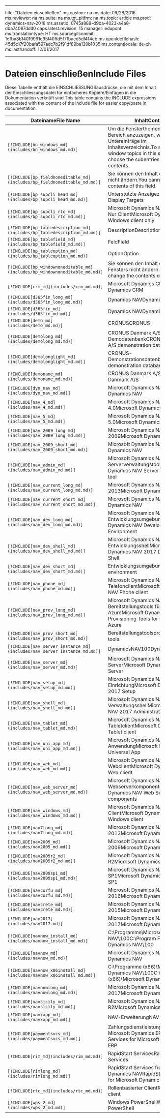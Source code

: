 
---
title: "Dateien einschließen"
ms.custom: na
ms.date: 09/28/2016
ms.reviewer: na
ms.suite: na
ms.tgt_pltfrm: na
ms.topic: article
ms.prod: dynamics-nav-2018
ms.assetid: 0745a889-d9ba-4023-a4a8-dba74097ddd0
caps.latest.revision: 15
manager: edupont
ms.translationtype: HT
ms.sourcegitcommit: 1dfba8b14019991c95f40ffd5f7fbaed5df414eb
ms.openlocfilehash: 45d5c17f20bafa597adc7b2f91df89ba120b1035
ms.contentlocale: de-ch
ms.lasthandoff: 12/01/2017

---

# <a name="include-files"></a><span data-ttu-id="d5bc5-102">Dateien einschließen</span><span class="sxs-lookup"><span data-stu-id="d5bc5-102">Include Files</span></span>

<span data-ttu-id="d5bc5-103">Diese Tabelle enthält die EINSCHLIESSUNGSausdrücke, die mit dem Inhalt der Einschliessungsdatei für einfacheres Kopiere/Einfügen in die Dokumentation verknüft sind.</span><span class="sxs-lookup"><span data-stu-id="d5bc5-103">This table contains the INCLUDE expressions associated with the content of the include file for easier copy/paste in documentation.</span></span>

|<span data-ttu-id="d5bc5-104">Dateiname</span><span class="sxs-lookup"><span data-stu-id="d5bc5-104">File Name</span></span>   |<span data-ttu-id="d5bc5-105">Inhalt</span><span class="sxs-lookup"><span data-stu-id="d5bc5-105">Content</span></span>  |
|------------|---------|
|`[!INCLUDE[bn_windows_md](includes/bn_windows_md.md)]`|<span data-ttu-id="d5bc5-106">Um die Fensterthemen in diesem Bereich anzuzeigen, wählen Sie die Untereinträge im Inhaltsverzeichnis.</span><span class="sxs-lookup"><span data-stu-id="d5bc5-106">To see the window topics in this section, choose the subentries in the table of contents.</span></span>|
|`[!INCLUDE[bp_fieldnoneditable_md](includes/bp_fieldnoneditable_md.md)]`|<span data-ttu-id="d5bc5-107">Sie können den Inhalt dieses Felds nicht ändern.</span><span class="sxs-lookup"><span data-stu-id="d5bc5-107">You cannot change the contents of this field.</span></span>|
|`[!INCLUDE[bp_supcli_head_md](includes/bp_supcli_head_md.md)]`|<span data-ttu-id="d5bc5-108">Unterstützte Anzeigeziele</span><span class="sxs-lookup"><span data-stu-id="d5bc5-108">Supported Display Targets</span></span>|
|`[!INCLUDE[bp_supcli_rtc_md](includes/bp_supcli_rtc_md.md)]`|<span data-ttu-id="d5bc5-109">Microsoft Dynamics NAV Windows Nur Client</span><span class="sxs-lookup"><span data-stu-id="d5bc5-109">Microsoft Dynamics NAV Windows client only</span></span>|
|`[!INCLUDE[bp_tabledescription_md](includes/bp_tabledescription_md.md)]`|<span data-ttu-id="d5bc5-110">Description</span><span class="sxs-lookup"><span data-stu-id="d5bc5-110">Description</span></span>| 
|`[!INCLUDE[bp_tablefield_md](includes/bp_tablefield_md.md)]`|<span data-ttu-id="d5bc5-111">Feld</span><span class="sxs-lookup"><span data-stu-id="d5bc5-111">Field</span></span>|
|`[!INCLUDE[bp_tableoption_md](includes/bp_tableoption_md.md)]`|<span data-ttu-id="d5bc5-112">Option</span><span class="sxs-lookup"><span data-stu-id="d5bc5-112">Option</span></span>|
|`[!INCLUDE[bp_windownoneditable_md](includes/bp_windownoneditable_md.md)]`|<span data-ttu-id="d5bc5-113">Sie können den Inhalt dieses Fensters nicht ändern.</span><span class="sxs-lookup"><span data-stu-id="d5bc5-113">You cannot change the contents of this window.</span></span>|
|`[!INCLUDE[crm_md](includes/crm_md.md)]`|<span data-ttu-id="d5bc5-114">Microsoft Dynamics CRM</span><span class="sxs-lookup"><span data-stu-id="d5bc5-114">Microsoft Dynamics CRM</span></span>|
|`[!INCLUDE[d365fin_long_md](includes/d365fin_long_md.md)]`|<span data-ttu-id="d5bc5-115">Dynamics NAV</span><span class="sxs-lookup"><span data-stu-id="d5bc5-115">Dynamics NAV</span></span>|
|`[!INCLUDE[d365fin_md](includes/d365fin_md.md)]`|<span data-ttu-id="d5bc5-116">Dynamics NAV</span><span class="sxs-lookup"><span data-stu-id="d5bc5-116">Dynamics NAV</span></span>|
|`[!INCLUDE[demo_md](includes/demo_md.md)]`|<span data-ttu-id="d5bc5-117">CRONUS</span><span class="sxs-lookup"><span data-stu-id="d5bc5-117">CRONUS</span></span>|
|`[!INCLUDE[demolong_md](includes/demolong_md.md)]`|<span data-ttu-id="d5bc5-118">CRONUS Danmark A/S Demodatenbank</span><span class="sxs-lookup"><span data-stu-id="d5bc5-118">CRONUS Danmark A/S demonstration database</span></span>|
|`[!INCLUDE[demolonglight_md](includes/demolonglight_md.md)]`|<span data-ttu-id="d5bc5-119">CRONUS-Demonstrationsdatenbank</span><span class="sxs-lookup"><span data-stu-id="d5bc5-119">CRONUS demonstration database</span></span>|
|`[!INCLUDE[demoname_md](includes/demoname_md.md)]`|<span data-ttu-id="d5bc5-120">CRONUS Danmark A/S</span><span class="sxs-lookup"><span data-stu-id="d5bc5-120">CRONUS Danmark A/S</span></span>|
|`[!INCLUDE[dyn_nav_md](includes/dyn_nav_md.md)]`|<span data-ttu-id="d5bc5-121">Microsoft Dynamics NAV</span><span class="sxs-lookup"><span data-stu-id="d5bc5-121">Microsoft Dynamics NAV</span></span>|
|`[!INCLUDE[nav_4_md](includes/nav_4_md.md)]`|<span data-ttu-id="d5bc5-122">Microsoft Dynamics NAV 4.0</span><span class="sxs-lookup"><span data-stu-id="d5bc5-122">Microsoft Dynamics NAV 4.0</span></span>|
|`[!INCLUDE[nav_5_md](includes/nav_5_md.md)]`|<span data-ttu-id="d5bc5-123">Microsoft Dynamics NAV 5.0</span><span class="sxs-lookup"><span data-stu-id="d5bc5-123">Microsoft Dynamics NAV 5.0</span></span>|
|`[!INCLUDE[nav_2009_long_md](includes/nav_2009_long_md.md)]`|<span data-ttu-id="d5bc5-124">Microsoft Dynamics NAV 2009</span><span class="sxs-lookup"><span data-stu-id="d5bc5-124">Microsoft Dynamics NAV 2009</span></span>|
|`[!INCLUDE[nav_2009_short_md](includes/nav_2009_short_md.md)]`|<span data-ttu-id="d5bc5-125">Microsoft Dynamics NAV</span><span class="sxs-lookup"><span data-stu-id="d5bc5-125">Microsoft Dynamics NAV</span></span>|
|`[!INCLUDE[nav_admin_md](includes/nav_admin_md.md)]`|<span data-ttu-id="d5bc5-126">Microsoft Dynamics NAV Serververwaltungstool</span><span class="sxs-lookup"><span data-stu-id="d5bc5-126">Microsoft Dynamics NAV Server Administration tool</span></span>|
|`[!INCLUDE[nav_current_long_md](includes/nav_current_long_md.md)]`|<span data-ttu-id="d5bc5-127">Microsoft Dynamics NAV 2013</span><span class="sxs-lookup"><span data-stu-id="d5bc5-127">Microsoft Dynamics NAV 2013</span></span>|
|`[!INCLUDE[nav_current_short_md](includes/nav_current_short_md.md)]`|<span data-ttu-id="d5bc5-128">Microsoft Dynamics NAV</span><span class="sxs-lookup"><span data-stu-id="d5bc5-128">Microsoft Dynamics NAV</span></span>|
|`[!INCLUDE[nav_dev_long_md](includes/nav_dev_long_md.md)]`|<span data-ttu-id="d5bc5-129">Microsoft Dynamics NAV Entwicklungsumgebung</span><span class="sxs-lookup"><span data-stu-id="d5bc5-129">Microsoft Dynamics NAV Development Environment</span></span>|
|`[!INCLUDE[nav_dev_shell_md](includes/nav_dev_shell_md.md)]`|<span data-ttu-id="d5bc5-130">Microsoft Dynamics NAV 2017 Entwicklungsshell</span><span class="sxs-lookup"><span data-stu-id="d5bc5-130">Microsoft Dynamics NAV 2017 Development Shell</span></span>|
|`[!INCLUDE[nav_dev_short_md](includes/nav_dev_short_md.md)]`|<span data-ttu-id="d5bc5-131">Entwicklungsumgebung</span><span class="sxs-lookup"><span data-stu-id="d5bc5-131">development environment</span></span>|
|`[!INCLUDE[nav_phone_md](includes/nav_phone_md.md)]`|<span data-ttu-id="d5bc5-132">Microsoft Dynamics NAV Telefonclient</span><span class="sxs-lookup"><span data-stu-id="d5bc5-132">Microsoft Dynamics NAV Phone client</span></span>|
|`[!INCLUDE[nav_prov_long_md](includes/nav_prov_long_md.md)]`|<span data-ttu-id="d5bc5-133">Microsoft Dynamics NAV Bereitstellungstools für Microsoft Azure</span><span class="sxs-lookup"><span data-stu-id="d5bc5-133">Microsoft Dynamics NAV Provisioning Tools for Microsoft Azure</span></span>|
|`[!INCLUDE[nav_prov_short_md](includes/nav_prov_short_md.md)]`|<span data-ttu-id="d5bc5-134">Bereitstellungstools</span><span class="sxs-lookup"><span data-stu-id="d5bc5-134">provisioning tools</span></span>|
|`[!INCLUDE[nav_server_instance_md](includes/nav_server_instance_md.md)]`|<span data-ttu-id="d5bc5-135">DynamicsNAV100</span><span class="sxs-lookup"><span data-stu-id="d5bc5-135">DynamicsNAV100</span></span>|
|`[!INCLUDE[nav_server_md](includes/nav_server_md.md)]`|<span data-ttu-id="d5bc5-136">Microsoft Dynamics NAV Server</span><span class="sxs-lookup"><span data-stu-id="d5bc5-136">Microsoft Dynamics NAV Server</span></span>|
|`[!INCLUDE[nav_setup_md](includes/nav_setup_md.md)]`|<span data-ttu-id="d5bc5-137">Microsoft Dynamics NAV 2017 Einrichtung</span><span class="sxs-lookup"><span data-stu-id="d5bc5-137">Microsoft Dynamics NAV 2017 Setup</span></span>|
|`[!INCLUDE[nav_shell_md](includes/nav_shell_md.md)]`|<span data-ttu-id="d5bc5-138">Microsoft Dynamics NAV 2017-Verwaltungsshell</span><span class="sxs-lookup"><span data-stu-id="d5bc5-138">Microsoft Dynamics NAV 2017 Administration Shell</span></span>|
|`[!INCLUDE[nav_tablet_md](includes/nav_tablet_md.md)]`|<span data-ttu-id="d5bc5-139">Microsoft Dynamics NAV Tabletclient</span><span class="sxs-lookup"><span data-stu-id="d5bc5-139">Microsoft Dynamics NAV Tablet client</span></span>|
|`[!INCLUDE[nav_uni_app_md](includes/nav_uni_app_md.md)]`|<span data-ttu-id="d5bc5-140">Microsoft Dynamics NAV Universelle Anwendung</span><span class="sxs-lookup"><span data-stu-id="d5bc5-140">Microsoft Dynamics NAV Universal App</span></span>|
|`[!INCLUDE[nav_web_md](includes/nav_web_md.md)]`|<span data-ttu-id="d5bc5-141">Microsoft Dynamics NAV Webclient</span><span class="sxs-lookup"><span data-stu-id="d5bc5-141">Microsoft Dynamics NAV Web client</span></span>|
|`[!INCLUDE[nav_web_server_md](includes/nav_web_server_md.md)]`|<span data-ttu-id="d5bc5-142">Microsoft Dynamics NAV Webserverkomponenten</span><span class="sxs-lookup"><span data-stu-id="d5bc5-142">Microsoft Dynamics NAV Web Server components</span></span>|
|`[!INCLUDE[nav_windows_md](includes/nav_windows_md.md)]`|<span data-ttu-id="d5bc5-143">Microsoft Dynamics NAV Windows Client</span><span class="sxs-lookup"><span data-stu-id="d5bc5-143">Microsoft Dynamics NAV Windows client</span></span>|
|`[!INCLUDE[nav7long_md](includes/nav7long_md.md)]`|<span data-ttu-id="d5bc5-144">Microsoft Dynamics NAV 2013</span><span class="sxs-lookup"><span data-stu-id="d5bc5-144">Microsoft Dynamics NAV 2013</span></span>|
|`[!INCLUDE[nav2009_md](includes/nav2009_md.md)]`|<span data-ttu-id="d5bc5-145">Microsoft Dynamics NAV 2009</span><span class="sxs-lookup"><span data-stu-id="d5bc5-145">Microsoft Dynamics NAV 2009</span></span>|
|`[!INCLUDE[nav2009r2_md](includes/nav2009r2_md.md)]`|<span data-ttu-id="d5bc5-146">Microsoft Dynamics NAV 2009 R2</span><span class="sxs-lookup"><span data-stu-id="d5bc5-146">Microsoft Dynamics NAV 2009 R2</span></span>|
|`[!INCLUDE[nav2009sp1_md](includes/nav2009sp1_md.md)]`|<span data-ttu-id="d5bc5-147">Microsoft Dynamics NAV 2009 SP1</span><span class="sxs-lookup"><span data-stu-id="d5bc5-147">Microsoft Dynamics NAV 2009 SP1</span></span>|
|`[!INCLUDE[navcorfu_md](includes/navcorfu_md.md)]`|<span data-ttu-id="d5bc5-148">Microsoft Dynamics NAV 2016</span><span class="sxs-lookup"><span data-stu-id="d5bc5-148">Microsoft Dynamics NAV 2016</span></span>|
|`[!INCLUDE[navcrete_md](includes/navcrete_md.md)]`|<span data-ttu-id="d5bc5-149">Microsoft Dynamics NAV 2015</span><span class="sxs-lookup"><span data-stu-id="d5bc5-149">Microsoft Dynamics NAV 2015</span></span>|
|`[!INCLUDE[nav2017](includes/nav2017.md)]`|<span data-ttu-id="d5bc5-150">Microsoft Dynamics NAV 2017</span><span class="sxs-lookup"><span data-stu-id="d5bc5-150">Microsoft Dynamics NAV 2017</span></span>|
|`[!INCLUDE[navnow_install_md](includes/navnow_install_md.md)]`|<span data-ttu-id="d5bc5-151">C:\\Programme\\Microsoft Dynamics NAV\\100</span><span class="sxs-lookup"><span data-stu-id="d5bc5-151">C:\\Program Files\\Microsoft Dynamics NAV\\100</span></span>|
|`[!INCLUDE[navnow_md](includes/navnow_md.md)]`|<span data-ttu-id="d5bc5-152">Microsoft Dynamics NAV</span><span class="sxs-lookup"><span data-stu-id="d5bc5-152">Microsoft Dynamics NAV</span></span>|
|`[!INCLUDE[navnow_x86install_md](includes/navnow_x86install_md.md)]`|<span data-ttu-id="d5bc5-153">C:\\Programme \(x86\)\\Microsoft Dynamics NAV\\100</span><span class="sxs-lookup"><span data-stu-id="d5bc5-153">C:\\Program Files \(x86\)\\Microsoft Dynamics NAV\\100</span></span>|
|`[!INCLUDE[navnowlong_md](includes/navnowlong_md.md)]`|<span data-ttu-id="d5bc5-154">Microsoft Dynamics NAV 2017</span><span class="sxs-lookup"><span data-stu-id="d5bc5-154">Microsoft Dynamics NAV 2017</span></span>|
|`[!INCLUDE[navsicily_md](includes/navsicily_md.md)]`|<span data-ttu-id="d5bc5-155">Microsoft Dynamics NAV 2013 R2</span><span class="sxs-lookup"><span data-stu-id="d5bc5-155">Microsoft Dynamics NAV 2013 R2</span></span>|
|`[!INCLUDE[navxapp_md](includes/navxapp_md.md)]`|<span data-ttu-id="d5bc5-156">NAV-Erweiterung</span><span class="sxs-lookup"><span data-stu-id="d5bc5-156">NAV extension</span></span>|
|`[!INCLUDE[paymentsvcs_md](includes/paymentsvcs_md.md)]`|<span data-ttu-id="d5bc5-157">Zahlungsdienstleistungen für Microsoft Dynamics ERP</span><span class="sxs-lookup"><span data-stu-id="d5bc5-157">Payment Services for Microsoft Dynamics ERP</span></span>|
|`[!INCLUDE[rim_md](includes/rim_md.md)]`|<span data-ttu-id="d5bc5-158">RapidStart Services</span><span class="sxs-lookup"><span data-stu-id="d5bc5-158">RapidStart Services</span></span>|
|`[!INCLUDE[rimlong_md](includes/rimlong_md.md)]`|<span data-ttu-id="d5bc5-159">RapidStart Services für Microsoft Dynamics NAV</span><span class="sxs-lookup"><span data-stu-id="d5bc5-159">RapidStart Services for Microsoft Dynamics NAV</span></span>|
|`[!INCLUDE[rtc_md](includes/rtc_md.md)]`|<span data-ttu-id="d5bc5-160">Rollenbasierter Client</span><span class="sxs-lookup"><span data-stu-id="d5bc5-160">RoleTailored client</span></span>|
|`[!INCLUDE[wps_2_md](includes/wps_2_md.md)]`|<span data-ttu-id="d5bc5-161">Windows PowerShell</span><span class="sxs-lookup"><span data-stu-id="d5bc5-161">Windows PowerShell</span></span>|

